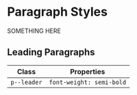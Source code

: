 # Paragraph Styles

<p class="p--leader">SOMETHING HERE</p>

## Leading Paragraphs

Class | Properties
------|-----------
<code class="definition">p--leader</code> | <code class="properties">font-weight: semi-bold</code>